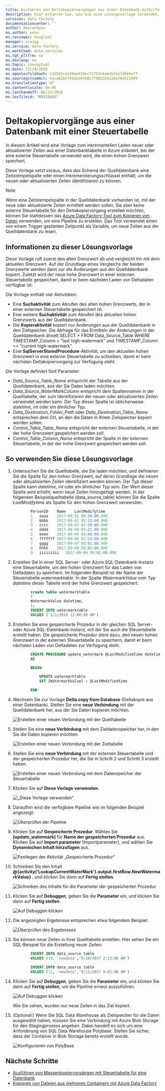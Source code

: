 ```yaml
---
title: Ausführen von Deltakopiervorgängen aus einer Datenbank mithilfe einer Steuertabelle mit Azure Data Factory | Microsoft-Dokumentation
description: Hier erfahren Sie, wie Sie eine Lösungsvorlage verwenden, um mit Azure Data Factory nur neue oder aktualisierte Zeilen inkrementell aus einer Datenbank zu kopieren.
services: data-factory
documentationcenter: ''
author: dearandyxu
ms.author: yexu
ms.reviewer: douglasl
manager: craigg
ms.service: data-factory
ms.workload: data-services
ms.tgt_pltfrm: na
ms.devlang: na
ms.topic: conceptual
ms.date: 12/24/2018
ms.openlocfilehash: c32592ce539eeb2dec71792e4a6eb31e7d904eff
ms.sourcegitcommit: 41ca82b5f95d2e07b0c7f9025b912daf0ab21909
ms.translationtype: HT
ms.contentlocale: de-DE
ms.lasthandoff: 06/13/2019
ms.locfileid: "60312432"
---
```

# <a name="delta-copy-from-a-database-with-a-control-table"></a>Deltakopiervorgänge aus einer Datenbank mit einer Steuertabelle

In diesem Artikel wird eine Vorlage zum inkrementellen Laden neuer oder aktualisierter Zeilen aus einer Datenbanktabelle in Azure erläutert, bei der eine externe Steuertabelle verwendet wird, die einen hohen Grenzwert speichert.

Diese Vorlage setzt voraus, dass das Schema der Quelldatenbank eine Zeitstempelspalte oder einen Inkrementierungsschlüssel enthält, um die neuen oder aktualisierten Zeilen identifizieren zu können.

>[!NOTE]
> Wenn eine Zeitstempelspalte in der Quelldatenbank vorhanden ist, mit der neue oder aktualisierte Zeilen ermittelt werden sollen, Sie aber keine externe Steuertabelle für den Deltakopiervorgang erstellen möchten, können Sie stattdessen das [Azure Data Factory-Tool zum Kopieren von Daten](copy-data-tool.md) verwenden, um eine Pipeline zu erstellen. Das Tool verwendet einen von einem Trigger geplanten Zeitpunkt als Variable, um neue Zeilen aus der Quelldatenbank zu lesen.

## <a name="about-this-solution-template"></a>Informationen zu dieser Lösungsvorlage

Diese Vorlage ruft zuerst den alten Grenzwert ab und vergleicht ihn mit dem aktuellen Grenzwert. Auf der Grundlage eines Vergleichs der beiden Grenzwerte werden dann nur die Änderungen aus der Quelldatenbank kopiert. Zuletzt wird der neue hohe Grenzwert in einer externen Steuertabelle gespeichert, damit er beim nächsten Laden von Deltadaten verfügbar ist.

Die Vorlage enthält vier Aktivitäten:
- Eine **Suchaktivität** zum Abrufen des alten hohen Grenzwerts, der in einer externen Steuertabelle gespeichert ist.
- Eine weitere **Suchaktivität** zum Abrufen des aktuellen hohen Grenzwerts aus der Quelldatenbank.
- Die **Kopieraktivität** kopiert nur Änderungen aus der Quelldatenbank in den Zielspeicher. Die Abfrage für das Ermitteln der Änderungen in der Quelldatenbank ähnelt SELECT * FROM Data_Source_Table WHERE TIMESTAMP_Column > “last high-watermark” und TIMESTAMP_Column <= “current high-watermark”.
- Eine **SqlServerStoredProcedure**-Aktivität, um den aktuellen hohen Grenzwert in eine externe Steuertabelle zu schreiben, damit er beim nächsten Deltakopiervorgang zur Verfügung steht.

Die Vorlage definiert fünf Parameter:
- *Data_Source_Table_Name* entspricht der Tabelle aus der Quelldatenbank, aus der Sie Daten laden möchten.
- *Data_Source_WaterMarkColumn* entspricht dem Spaltennamen in der Quelltabelle, der zum Identifizieren der neuen oder aktualisierten Zeilen verwendet werden kann. Der Typ dieser Spalte ist üblicherweise *datetime*, *int* oder ein ähnlicher Typ.
- *Data_Destination_Folder_Path* oder *Data_Destination_Table_Name* entsprechen dem Ort, an den die Daten in Ihrem Zielspeicher kopiert werden sollen.
- *Control_Table_Table_Name* entspricht der externen Steuertabelle, in der der hohe Grenzwert gespeichert werden soll.
- *Control_Table_Column_Name* entspricht der Spalte in der externen Steuertabelle, in der der hohe Grenzwert gespeichert werden soll.

## <a name="how-to-use-this-solution-template"></a>So verwenden Sie diese Lösungsvorlage

1. Untersuchen Sie die Quelltabelle, die Sie laden möchten, und definieren Sie die Spalte für den hohen Grenzwert, auf deren Grundlage die neuen oder aktualisierten Zeilen identifiziert werden können. Der Typ dieser Spalte kann *datetime*, *int* oder ein ähnlicher Typ sein. Der Wert dieser Spalte wird erhöht, wenn neue Zeilen hinzugefügt werden. In der folgenden Beispielquelltabelle (data_source_table) können Sie die Spalte *LastModifytime* als Spalte für den hohen Grenzwert verwenden.

    ```sql
            PersonID    Name    LastModifytime
            1   aaaa    2017-09-01 00:56:00.000
            2   bbbb    2017-09-02 05:23:00.000
            3   cccc    2017-09-03 02:36:00.000
            4   dddd    2017-09-04 03:21:00.000
            5   eeee    2017-09-05 08:06:00.000
            6   fffffff 2017-09-06 02:23:00.000
            7   gggg    2017-09-07 09:01:00.000
            8   hhhh    2017-09-08 09:01:00.000
            9   iiiiiiiii   2017-09-09 09:01:00.000
    ```
    
2. Erstellen Sie in einer SQL Server- oder Azure SQL-Datenbank-Instanz eine Steuertabelle, um den hohen Grenzwert für das Laden von Deltadaten zu speichern. Im folgenden Beispiel ist der Name der Steuertabelle *watermarktable*. In der Spalte *WatermarkValue* vom Typ *datetime* dieser Tabelle wird der hohe Grenzwert gespeichert.

    ```sql
            create table watermarktable
            (
            WatermarkValue datetime,
            );
            INSERT INTO watermarktable
            VALUES ('1/1/2010 12:00:00 AM')
    ```
    
3. Erstellen Sie eine gespeicherte Prozedur in der gleichen SQL Server- oder Azure SQL-Datenbank-Instanz, mit der Sie auch die Steuertabelle erstellt haben. Die gespeicherte Prozedur dient dazu, den neuen hohen Grenzwert in der externen Steuertabelle zu speichern, damit er beim nächsten Laden von Deltadaten zur Verfügung steht.

    ```sql
            CREATE PROCEDURE update_watermark @LastModifiedtime datetime
            AS

            BEGIN

                UPDATE watermarktable
                SET [WatermarkValue] = @LastModifiedtime 

            END
    ```
    
4. Wechseln Sie zur Vorlage **Delta copy from Database** (Deltakopie aus einer Datenbank). Stellen Sie eine **neue Verbindung** mit der Quelldatenbank her, aus der Sie Daten kopieren möchten.

    ![Erstellen einer neuen Verbindung mit der Quelltabelle](media/solution-template-delta-copy-with-control-table/DeltaCopyfromDB_with_ControlTable4.png)

5. Stellen Sie eine **neue Verbindung** mit dem Zieldatenspeicher her, in den Sie die Daten kopieren möchten.

    ![Erstellen einer neuen Verbindung mit der Zieltabelle](media/solution-template-delta-copy-with-control-table/DeltaCopyfromDB_with_ControlTable5.png)

6. Stellen Sie eine **neue Verbindung** mit der externen Steuertabelle und der gespeicherten Prozedur her, die Sie in Schritt 2 und Schritt 3 erstellt haben.

    ![Erstellen einer neuen Verbindung mit dem Datenspeicher der Steuertabelle](media/solution-template-delta-copy-with-control-table/DeltaCopyfromDB_with_ControlTable6.png)

7. Klicken Sie auf **Diese Vorlage verwenden**.

     ![„Diese Vorlage verwenden“](media/solution-template-delta-copy-with-control-table/DeltaCopyfromDB_with_ControlTable7.png)
    
8. Daraufhin wird die verfügbare Pipeline wie im folgenden Beispiel angezeigt:

     ![Überprüfen der Pipeline](media/solution-template-delta-copy-with-control-table/DeltaCopyfromDB_with_ControlTable8.png)

9. Klicken Sie auf **Gespeicherte Prozedur**. Wählen Sie **[update_watermark]** für **Name der gespeicherten Prozedur** aus. Klicken Sie auf **Import parameter** (Importparameter), und wählen Sie **Dynamischen Inhalt hinzufügen** aus.  

     ![Festlegen der Aktivität „Gespeicherte Prozedur“](media/solution-template-delta-copy-with-control-table/DeltaCopyfromDB_with_ControlTable9.png) 

10. Schreiben Sie den Inhalt **\@{activity('LookupCurrentWaterMark').output.firstRow.NewWatermarkValue}** , und klicken Sie dann auf **Fertig stellen**.  

     ![Schreiben des Inhalts für die Parameter der gespeicherten Prozedur](media/solution-template-delta-copy-with-control-table/DeltaCopyfromDB_with_ControlTable10.png)      
     
11. Klicken Sie auf **Debuggen**, geben Sie die **Parameter** ein, und klicken Sie dann auf **Fertig stellen**.

    ![Auf **Debuggen** klicken](media/solution-template-delta-copy-with-control-table/DeltaCopyfromDB_with_ControlTable11.png)

12. Die angezeigten Ergebnisse entsprechen etwa folgendem Beispiel:

    ![Überprüfen des Ergebnisses](media/solution-template-delta-copy-with-control-table/DeltaCopyfromDB_with_ControlTable12.png)

13. Sie können neue Zeilen in Ihrer Quelltabelle erstellen. Hier sehen Sie ein SQL-Beispiel für die Erstellung neuer Zeilen:

    ```sql
            INSERT INTO data_source_table
            VALUES (10, 'newdata','9/10/2017 2:23:00 AM')

            INSERT INTO data_source_table
            VALUES (11, 'newdata','9/11/2017 9:01:00 AM')
    ```
14. Klicken Sie auf **Debuggen**, geben Sie die **Parameter** ein, und klicken Sie dann auf **Fertig stellen**, um die Pipeline erneut auszuführen.

    ![Auf **Debuggen** klicken](media/solution-template-delta-copy-with-control-table/DeltaCopyfromDB_with_ControlTable11.png)

    Wie Sie sehen, wurden nur neue Zeilen in das Ziel kopiert.

15. (Optional:) Wenn Sie SQL Data Warehouse als Zielspeicher für die Daten ausgewählt haben, müssen Sie eine Verbindung mit Azure Blob Storage für den Stagingprozess angeben. Dabei handelt es sich um eine Anforderung von SQL Data Warehouse Polybase. Stellen Sie sicher, dass der Container in Blob Storage bereits erstellt wurde.
    
    ![Konfigurieren von PolyBase](media/solution-template-delta-copy-with-control-table/DeltaCopyfromDB_with_ControlTable15.png)
    
## <a name="next-steps"></a>Nächste Schritte

- [Ausführen von Massenkopiervorgängen mit Steuertabelle für eine Datenbank](solution-template-bulk-copy-with-control-table.md)
- [Kopieren von Dateien aus mehreren Containern mit Azure Data Factory](solution-template-copy-files-multiple-containers.md)
